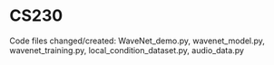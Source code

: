 # CS230
Code files changed/created:
WaveNet_demo.py,
wavenet_model.py,
wavenet_training.py,
local_condition_dataset.py,
audio_data.py
